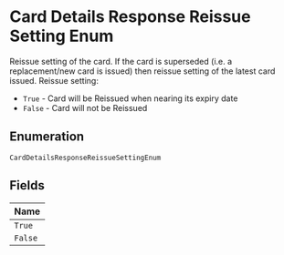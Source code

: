 
# Card Details Response Reissue Setting Enum

Reissue setting of the card. If the card is superseded (i.e. a replacement/new card is issued) then reissue setting of the latest card issued. Reissue setting:

* `True` - Card will be Reissued when nearing its expiry date
* `False` - Card will not be Reissued

## Enumeration

`CardDetailsResponseReissueSettingEnum`

## Fields

| Name |
|  --- |
| `True` |
| `False` |

